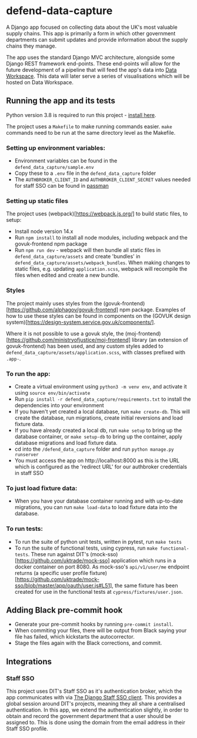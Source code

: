 # defend-data-capture 

A Django app focused on collecting data about the UK's most valuable supply chains. This app is primarily a form in which other government departments can submit updates and provide information about the supply chains they manage. 

The app uses the standard Django MVC architecture, alongside some Django REST framework end-points. These end-points will allow for the future development of a pipeline that will feed the app's data into [Data Workspace](https://data.trade.gov.uk/). This data will later serve a series of visualisations which will be hosted on Data Workspace.

## Running the app and its tests

Python version 3.8 is required to run this project - [install here](https://www.python.org/downloads/release/python-380/).

The project uses a `Makefile` to make running commands easier. `make` commands need to be run at the same directory level as the Makefile.

### Setting up environment variables:
- Environment variables can be found in the `defend_data_capture/sample.env`
- Copy these to a `.env` file in the `defend_data_capture` folder
- The `AUTHBROKER_CLIENT_ID` and `AUTHBROKER_CLIENT_SECRET` values needed for staff SSO can be found in [passman](https://passman.ci.uktrade.digital/2fa/verify/?next=/secret/61f0a3bf-33f3-427e-8ade-cdee0c637031/)

### Setting up static files
The project uses (webpack)[https://webpack.js.org/] to build static files, to setup:
- Install node version 14.x
- Run `npm install` to install all node modules, including webpack and the govuk-frontend npm package
- Run `npm run dev` - webpack will then bundle all static files in `defend_data_capture/assets` and create 'bundles' in `defend_data_capture/assets/webpack_bundles`. When making changes to static files, e.g. updating `application.scss`, webpack will recompile the files when edited and create a new bundle.

### Styles
The project mainly uses styles from the (govuk-frontend)[https://github.com/alphagov/govuk-frontend] npm package. Examples of how to use these styles can be found in components on the (GOVUK design system)[https://design-system.service.gov.uk/components/].

Where it is not possible to use a govuk style, the (moj-frontend)[https://github.com/ministryofjustice/moj-frontend] library (an extension of govuk-frontend) has been used, and any custom styles added to `defend_data_capture/assets/application.scss`, with classes prefixed with `.app-`.

### To run the app:
- Create a virtual environment using `python3 -m venv env`, and activate it using `source env/bin/activate`
- Run `pip install -r defend_data_capture/requirements.txt` to install the dependencies into your environment
- If you haven't yet created a local database, run `make create-db`. This will create the database, run migrations, create  initial reversions and load fixture data.
- If you have already created a local db, run `make setup` to bring up the database container, or `make setup-db` to bring up the container, apply database migrations and load fixture data.
- cd into the `/defend_data_capture` folder and run `python manage.py runserver`
- You must access the app on http://localhost:8000 as this is the URL which is configured as the 'redirect URL' for our authbroker credentials in staff SSO

### To just load fixture data: 
- When you have your database container running and with up-to-date migrations, you can run `make load-data` to load fixture data into the database.

### To run tests:

- To run the suite of python unit tests, written in pytest, run `make tests`
- To run the suite of functional tests, using cypress, run `make functional-tests`. These run against DIT's (mock-sso)[https://github.com/uktrade/mock-sso] application which runs in a docker container on port 8080. As mock-sso's `api/v1/user/me` endpoint returns (a specific user profile fixture)[https://github.com/uktrade/mock-sso/blob/master/app/oauth/user.js#L51], the same fixture has been created for use in the functional tests at `cypress/fixtures/user.json`.

## Adding Black pre-commit hook

- Generate your pre-commit hooks by running `pre-commit install`.
- When commiting your files, there will be output from Black saying your file has failed, which kickstarts the autocorrector.
- Stage the files again with the Black corrections, and commit.  

## Integrations

### Staff SSO
This project uses DIT's Staff SSO as it's authentication broker, which the app communicates with via [The Django Staff SSO client](https://github.com/uktrade/django-staff-sso-client). This provides a global session around DIT's projects, meaning they all share a centralised authentication. In this app, we extend the authentication slightly, in order to obtain and record the government department that a user should be assigned to. This is done using the domain from the email address in their Staff SSO profile. 

